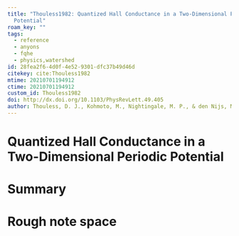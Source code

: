 ```yaml
---
title: "Thouless1982: Quantized Hall Conductance in a Two-Dimensional Periodic
  Potential"
roam_key: ""
tags:
  - reference
  - anyons
  - fqhe
  - physics,watershed
id: 28fea2f6-4d0f-4e52-9301-dfc37b49d46d
citekey: cite:Thouless1982
mtime: 20210701194912
ctime: 20210701194912
custom_id: Thouless1982
doi: http://dx.doi.org/10.1103/PhysRevLett.49.405
author: Thouless, D. J., Kohmoto, M., Nightingale, M. P., & den Nijs, M.
---
```


# Quantized Hall Conductance in a Two-Dimensional Periodic Potential

# Summary

# Rough note space
